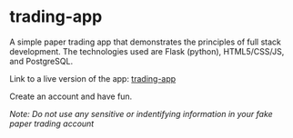 # trading-app

A simple paper trading app that demonstrates the principles of full stack development. The technologies used are Flask (python), HTML5/CSS/JS, and PostgreSQL.

Link to a live version of the app: [trading-app](https://pmw-trading-app.herokuapp.com/)

Create an account and have fun. 

*Note: Do not use any sensitive or indentifying information in your fake paper trading account* 
